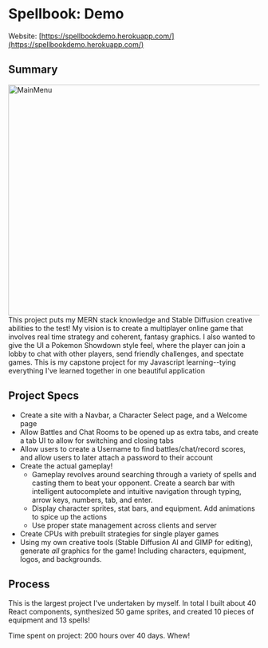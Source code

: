# Spellbook: Demo
Website: [https://spellbookdemo.herokuapp.com/](https://spellbookdemo.herokuapp.com/)

## Summary
<img src="img/kazuya_MainMenu.png" alt="MainMenu" title="MainMenu" width="600" height="463" /> 
This project puts my MERN stack knowledge and Stable Diffusion creative abilities to the test! My vision is to create a multiplayer online game that
involves real time strategy and coherent, fantasy graphics. I also wanted to give the UI a Pokemon Showdown style feel, where the player can join a lobby
to chat with other players, send friendly challenges, and spectate games. This is my capstone project for my Javascript learning--tying everything I've learned together in one beautiful
application

## Project Specs
- Create a site with a Navbar, a Character Select page, and a Welcome page
- Allow Battles and Chat Rooms to be opened up as extra tabs, and create a tab UI to allow for switching and closing tabs
- Allow users to create a Username to find battles/chat/record scores, and allow users to later attach a password to their account
- Create the actual gameplay!
  - Gameplay revolves around searching through a variety of spells and casting them to beat your opponent. Create a search bar with intelligent autocomplete and
intuitive navigation through typing, arrow keys, numbers, tab, and enter.
  - Display character sprites, stat bars, and equipment. Add animations to spice up the actions
  - Use proper state management across clients and server
- Create CPUs with prebuilt strategies for single player games
- Using my own creative tools (Stable Diffusion AI and GIMP for editing), generate *all* graphics for the game! Including characters, equipment, logos, and
backgrounds.


## Process
This is the largest project I've undertaken by myself. In total I built about 40 React components, synthesized 50 game sprites, 
and created 10 pieces of equipment and 13 spells!

Time spent on project: 200 hours over 40 days. Whew!



